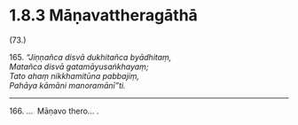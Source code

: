 

# 1.8.3 Māṇavattheragāthā




(73.)

165\. _“Jiṇṇañca disvā dukhitañca byādhitaṃ,_  
_Matañca disvā gatamāyusaṅkhayaṃ;_  
_Tato ahaṃ nikkhamitūna pabbajiṃ,_  
_Pahāya kāmāni manoramānī”ti._  


---

166\. …  Māṇavo thero… .





